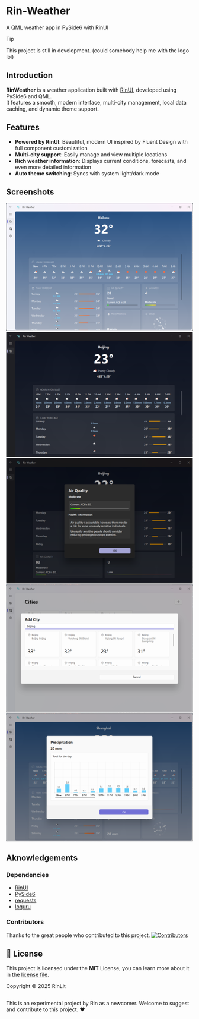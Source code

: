 # Rin-Weather
A QML weather app in PySide6 with RinUI

> [!TIP]
> This project is still in development. (could somebody help me with the logo lol)

## Introduction

**RinWeather** is a weather application built with [RinUI](https://github.com/RinLit-233-shiroko/Rin-UI), developed
using PySide6 and QML.  
It features a smooth, modern interface, multi-city management, local data caching, and dynamic theme support.


## Features
- **Powered by RinUI**: Beautiful, modern UI inspired by Fluent Design with full component customization
- **Multi-city support**: Easily manage and view multiple locations
- **Rich weather information**: Displays current conditions, forecasts, and even more detailed information
- **Auto theme switching**: Syncs with system light/dark mode

## Screenshots
![img](docs/image/img.png)
![img1](docs/image/img_1.png)
![img2](docs/image/img_2.png)
![img3](docs/image/img_3.png)
![img4](docs/image/img_4.png)

## Aknowledgements

### Dependencies
- [RinUI](https://github.com/RinLit-233-shiroko/Rin-UI)
- [PySide6](https://wiki.qt.io/Qt_for_Python)
- [requests](https://pypi.org/project/requests/)
- [loguru](https://github.com/Delgan/loguru)

### Contributors
Thanks to the great people who contributed to this project.
[![Contributors](http://contrib.nn.ci/api?repo=rinlit-233-shiroko/Rin-Weather)](https://github.com/RinLit-233-shiroko/Rin-Weather/graphs/contributors)

## 📜 License
This project is licensed under the **MIT** License, you can learn more about it in the [license file](./LICENSE).

Copyright © 2025 RinLit

##

This is an experimental project by Rin as a newcomer. Welcome to suggest and contribute to this project. ❤️